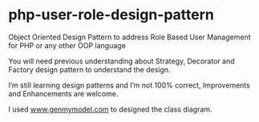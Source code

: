 php-user-role-design-pattern
============================

Object Oriented Design Pattern to address Role Based User Management for PHP or any other OOP language



You will need previous understanding about Strategy, Decorator and Factory design pattern to understand the design. 

I’m still learning design patterns and I’m not 100% correct, Improvements and Enhancements are welcome. 

I used www.genmymodel.com to designed the class diagram. 
